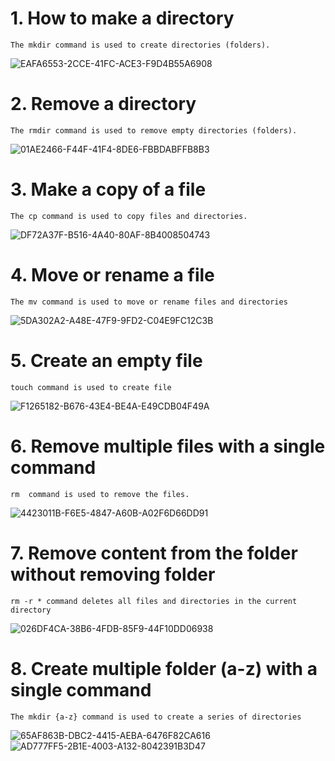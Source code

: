 # 1.	How to make a directory
~~~
The mkdir command is used to create directories (folders).
 ~~~
![EAFA6553-2CCE-41FC-ACE3-F9D4B55A6908](https://github.com/simranpopli05/basic-linux/assets/153719945/e26374af-9ae6-4423-8e64-4240f6f3e301)

# 2.	Remove a directory
~~~
The rmdir command is used to remove empty directories (folders).
~~~
![01AE2466-F44F-41F4-8DE6-FBBDABFFB8B3](https://github.com/simranpopli05/basic-linux/assets/153719945/469e9296-8480-4aa3-bb09-4ad694f977eb)

# 3.	Make a copy of a file
~~~
The cp command is used to copy files and directories.
~~~
![DF72A37F-B516-4A40-80AF-8B4008504743](https://github.com/simranpopli05/basic-linux/assets/153719945/d85a6152-d6dc-4fb1-97eb-a6eaf48b53ed)
 
# 4.	Move or rename a file
~~~
The mv command is used to move or rename files and directories
~~~
![5DA302A2-A48E-47F9-9FD2-C04E9FC12C3B](https://github.com/simranpopli05/basic-linux/assets/153719945/d165ce74-1f91-43b1-8506-7d83fb9533d7)

# 5.	Create an empty file
~~~
touch command is used to create file
~~~
![F1265182-B676-43E4-BE4A-E49CDB04F49A](https://github.com/simranpopli05/basic-linux/assets/153719945/c8f79577-cab1-41e4-a200-25cfcf6248c4)

# 6.	Remove multiple files with a single command
~~~
rm  command is used to remove the files.
~~~
![4423011B-F6E5-4847-A60B-A02F6D66DD91](https://github.com/simranpopli05/basic-linux/assets/153719945/c7839d84-48b7-4761-ab4d-99ed29a43c53)

# 7.	Remove content from the folder without removing folder
~~~
rm -r * command deletes all files and directories in the current directory
~~~
![026DF4CA-38B6-4FDB-85F9-44F10DD06938](https://github.com/simranpopli05/basic-linux/assets/153719945/09536a4f-925e-4a84-8880-057f794494c8)

# 8.	Create multiple folder (a-z) with a single command
~~~
The mkdir {a-z} command is used to create a series of directories
~~~
![65AF863B-DBC2-4415-AEBA-6476F82CA616](https://github.com/simranpopli05/basic-linux/assets/153719945/1b399445-3f06-430a-9c26-120d0db1611a)
![AD777FF5-2B1E-4003-A132-8042391B3D47](https://github.com/simranpopli05/basic-linux/assets/153719945/25b34e44-2ad1-48c2-83c8-d7aab5024ead)

 

 




